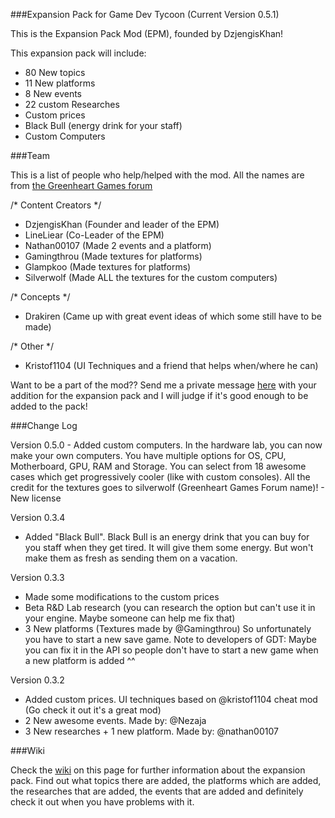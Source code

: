 ###Expansion Pack for Game Dev Tycoon (Current Version 0.5.1)

This is the Expansion Pack Mod (EPM), founded by DzjengisKhan!

This expansion pack will include:
  - 80 New topics
  - 11 New platforms
  - 8 New events
  - 22 custom Researches
  - Custom prices
  - Black Bull (energy drink for your staff)
  - Custom Computers


###Team

This is a list of people who help/helped with the mod. All the names are from [the Greenheart Games forum](http://forum.greenheartgames.com/)

/* Content Creators */
  - DzjengisKhan (Founder and leader of the EPM)
  - LineLiear (Co-Leader of the EPM)
  - Nathan00107 (Made 2 events and a platform)
  - Gamingthrou (Made textures for platforms)
  - Glampkoo (Made textures for platforms)
  - Silverwolf (Made ALL the textures for the custom computers)
  
/* Concepts */
  - Drakiren (Came up with great event ideas of which some still have to be made)
  
/* Other */
  - Kristof1104 (UI Techniques and a friend that helps when/where he can)

Want to be a part of the mod?? Send me a private message [here](http://forum.greenheartgames.com/users/dzjengiskhan/activity)
with your addition for the expansion pack and I will judge if it's good enough to be added to the pack!

###Change Log

Version 0.5.0
	- Added custom computers. In the hardware lab, you can now make your own computers. You have multiple options for OS, CPU, Motherboard, GPU, RAM and Storage. You can select from 18 awesome cases which get progressively cooler (like with custom consoles). All the credit for the textures goes to silverwolf (Greenheart Games Forum name)!
	- New license
	
Version 0.3.4
  - Added "Black Bull". Black Bull is an energy drink that you can buy for you staff when they get tired. It will give them some energy. But won't make them as fresh as sending them on a vacation.

Version 0.3.3
  - Made some modifications to the custom prices
  - Beta R&D Lab research (you can research the option but can't use it in your engine. Maybe someone can help me fix that)
  - 3 New platforms (Textures made by @Gamingthrou) So unfortunately you have to start a new save game. Note to      developers of GDT: Maybe you can fix it in the API so people don't have to start a new game when a new platform is added ^^

Version 0.3.2
  - Added custom prices. UI techniques based on @kristof1104 cheat mod (Go check it out it's a great mod)
  - 2 New awesome events. Made by: @Nezaja
  - 3 New researches + 1 new platform. Made by: @nathan00107

###Wiki

Check the [wiki](https://github.com/DzjengisKhan/GDT-Expansion-Pack/wiki "Wiki") on this page for further information about the expansion pack. Find out what topics there are added,
the platforms which are added, the researches that are added, the events that are added and definitely check
it out when you have problems with it.
